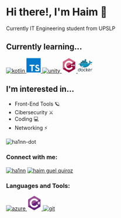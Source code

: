 <h1 align="left"> Hi there!, I'm Haim 🦊</h1>
<p>Currently IT Engineering student from UPSLP</p>

<h2>Currently learning...</h2>
  <p>
  <a href="https://angular.io/" target="_blank"> <img src="https://www.vectorlogo.zone/logos/angular/angular-icon.svg" alt="kotlin" width="40" height="40"/> </a>
  <a href="https://www.typescriptlang.org/" target="_blank"> <img src="https://raw.githubusercontent.com/devicons/devicon/master/icons/typescript/typescript-original.svg" alt="typescript" width="40" height="40"/> </a>
  <a href="https://unity.com/" target="_blank"> <img src="https://www.vectorlogo.zone/logos/unity3d/unity3d-icon.svg" alt="unity" width="40" height="40"/> </a>
  <a href="https://www.w3schools.com/cpp/" target="_blank"> <img src="https://raw.githubusercontent.com/devicons/devicon/master/icons/cplusplus/cplusplus-original.svg" alt="cplusplus" width="40" height="40"/> </a>
  <a href="https://www.docker.com/" target="_blank"> <img src="https://raw.githubusercontent.com/devicons/devicon/master/icons/docker/docker-original-wordmark.svg" alt="docker" width="40" height="40"/> </a> 
  </p>
  
<h2 align="left"> I'm interested in...</h2>
<ul>
  <li>Front-End Tools 🪐</li>
  <li>Cibersecurity ⚔</li>
  <li>Coding 💻</li>
  <li>Networking ⚡</li>
</ul>

<p><img align="center" src="https://github-readme-stats.vercel.app/api?username=hA1nn-dot" alt="ha1nn-dot" /></p>


<h3 align="left">Connect with me:</h3>
<p align="left">
  <a href="https://twitter.com/hA1nn_TW" target="blank"><img align="center" src="https://raw.githubusercontent.com/rahuldkjain/github-profile-readme-generator/master/src/images/icons/Social/twitter.svg" alt="ha1nn" height="30" width="40" /></a> <a href="https://linkedin.com/in/haim-guel-quiroz-a000a4220" target="blank"><img align="center" src="https://raw.githubusercontent.com/rahuldkjain/github-profile-readme-generator/master/src/images/icons/Social/linked-in-alt.svg" alt="haim guel quiroz" height="30" width="40" /></a>
</p>

<h3 align="left">Languages and Tools:</h3>
<p align="left"> 
  
  <a href="https://azure.microsoft.com/en-in/" target="_blank"> <img src="https://www.vectorlogo.zone/logos/microsoft_azure/microsoft_azure-icon.svg" alt="azure" width="40" height="40"/> <a href="https://www.w3schools.com/cs/" target="_blank"> <img src="https://raw.githubusercontent.com/devicons/devicon/master/icons/csharp/csharp-original.svg" alt="csharp" width="40" height="40"/> </a> 
  <a href="https://git-scm.com/" target="_blank"> <img src="https://www.vectorlogo.zone/logos/git-scm/git-scm-icon.svg" alt="git" width="40" height="40"/> </a>
     </p>
